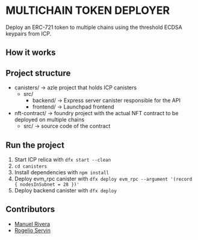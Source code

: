 # MULTICHAIN TOKEN DEPLOYER
Deploy an ERC-721 token to multiple chains using the threshold ECDSA keypairs from ICP.

## How it works

## Project structure
- canisters/ -> azle project that holds ICP canisters
    - src/ 
        - backend/ -> Express server canister responsible for the API
        - frontend/ -> Launchpad frontend
- nft-contract/ -> foundry project with the actual NFT contract to be deployed on multiple chains
    - src/ -> source code of the contract 

## Run the project
1. Start ICP relica with `dfx start --clean`
2. `cd canisters`
3. Install dependencies with `npm install`
4. Deploy evm_rpc canister with `dfx deploy evm_rpc --argument '(record { nodesInSubnet = 28 })'`
5. Deploy backend canister with `dfx deploy`
 
## Contributors
- [Manuel Rivera](https://github.com/menuRivera)
- [Rogelio Servin](https://github.com/rogservin)

